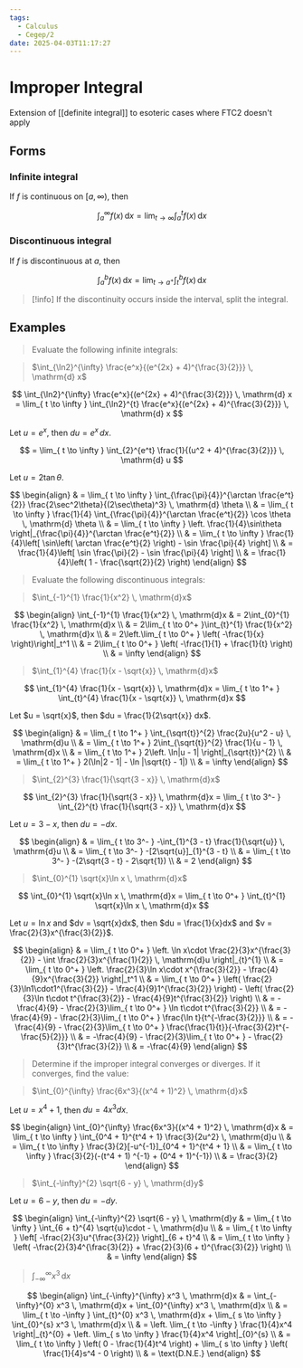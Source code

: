 ```yaml
---
tags:
  - Calculus
  - Cegep/2
date: 2025-04-03T11:17:27
---
```


# Improper Integral

Extension of [[definite integral]] to esoteric cases where FTC2 doesn't apply

## Forms

### Infinite integral

If $f$ is continuous on $[a, \infty)$, then

$$
\int_{a}^{\infty} f(x) \, \mathrm{d}x = \lim_{ t \to \infty } \int_{a}^{t} f(x) \, \mathrm{d}x
$$

### Discontinuous integral

If $f$ is discontinuous at $a$, then

$$
\int_{a}^{b} f(x) \, \mathrm{d}x = \lim_{ t \to a^+ } \int_{t}^{b} f(x) \, \mathrm{d}x
$$

> [!info] If the discontinuity occurs inside the interval, split the integral.

## Examples

> Evaluate the following infinite integrals:

> $\int_{\ln2}^{\infty} \frac{e^x}{(e^{2x} + 4)^{\frac{3}{2}}} \, \mathrm{d} x$

$$
\int_{\ln2}^{\infty} \frac{e^x}{(e^{2x} + 4)^{\frac{3}{2}}} \, \mathrm{d} x = \lim_{ t \to \infty } \int_{\ln2}^{t} \frac{e^x}{(e^{2x} + 4)^{\frac{3}{2}}} \, \mathrm{d} x
$$

Let $u = e^x$, then $du = e^x \, dx$.

$$
= \lim_{ t \to \infty } \int_{2}^{e^t} \frac{1}{(u^2 + 4)^{\frac{3}{2}}} \, \mathrm{d} u
$$

Let $u = 2\tan \theta$.

$$
\begin{align}
 & = \lim_{ t \to \infty } \int_{\frac{\pi}{4}}^{\arctan \frac{e^t}{2}} \frac{2\sec^2\theta}{(2\sec\theta)^3} \, \mathrm{d} \theta \\
 & = \lim_{ t \to \infty } \frac{1}{4} \int_{\frac{\pi}{4}}^{\arctan \frac{e^t}{2}} \cos \theta \, \mathrm{d} \theta \\
 & = \lim_{ t \to \infty } \left. \frac{1}{4}\sin\theta \right|_{\frac{\pi}{4}}^{\arctan \frac{e^t}{2}} \\
 & = \lim_{ t \to \infty } \frac{1}{4}\left[ \sin\left( \arctan \frac{e^t}{2} \right) - \sin \frac{\pi}{4} \right] \\
 & = \frac{1}{4}\left[ \sin \frac{\pi}{2} - \sin \frac{\pi}{4} \right] \\
 & = \frac{1}{4}\left( 1 - \frac{\sqrt{2}}{2} \right)
\end{align}
$$

> Evaluate the following discontinuous integrals:

> $\int_{-1}^{1} \frac{1}{x^2} \, \mathrm{d}x$

$$
\begin{align}
\int_{-1}^{1} \frac{1}{x^2} \, \mathrm{d}x & = 2\int_{0}^{1} \frac{1}{x^2} \, \mathrm{d}x \\
 & = 2\lim_{ t \to 0^+ }\int_{t}^{1} \frac{1}{x^2} \, \mathrm{d}x \\
 & = 2\left.\lim_{ t \to 0^+ } \left( -\frac{1}{x} \right)\right|_t^1 \\
 & = 2\lim_{ t \to 0^+ } \left( -\frac{1}{1} + \frac{1}{t} \right) \\
 & = \infty
\end{align}
$$

> $\int_{1}^{4} \frac{1}{x - \sqrt{x}} \, \mathrm{d}x$

$$
\int_{1}^{4} \frac{1}{x - \sqrt{x}} \, \mathrm{d}x = \lim_{ t \to 1^+ } \int_{t}^{4} \frac{1}{x - \sqrt{x}} \, \mathrm{d}x
$$

Let $u = \sqrt{x}$, then $du = \frac{1}{2\sqrt{x}} dx$.

$$
\begin{align}
 & = \lim_{ t \to 1^+ } \int_{\sqrt{t}}^{2} \frac{2u}{u^2 - u} \, \mathrm{d}u \\
 & = \lim_{ t \to 1^+ } 2\int_{\sqrt{t}}^{2} \frac{1}{u - 1} \, \mathrm{d}x \\
 & = \lim_{ t \to 1^+ } 2\left. \ln|u - 1| \right|_{\sqrt{t}}^{2} \\
 & = \lim_{ t \to 1^+ } 2(\ln|2 - 1| - \ln |\sqrt{t} - 1|) \\
 & = \infty
\end{align}
$$

> $\int_{2}^{3} \frac{1}{\sqrt{3 - x}} \, \mathrm{d}x$

$$
\int_{2}^{3} \frac{1}{\sqrt{3 - x}} \, \mathrm{d}x = \lim_{ t \to 3^- } \int_{2}^{t} \frac{1}{\sqrt{3 - x}} \, \mathrm{d}x
$$

Let $u = 3 - x$, then $du = -dx$.

$$
\begin{align}
 & = \lim_{ t \to 3^- } -\int_{1}^{3 - t} \frac{1}{\sqrt{u}} \, \mathrm{d}u \\
 & = \lim_{ t \to 3^- } -[2\sqrt{u}]_{1}^{3 - t} \\
 & = \lim_{ t \to 3^- } -(2\sqrt{3 - t} - 2\sqrt{1}) \\
 & = 2
\end{align}
$$

> $\int_{0}^{1} \sqrt{x}\ln x \, \mathrm{d}x$

$$
\int_{0}^{1} \sqrt{x}\ln x \, \mathrm{d}x = \lim_{ t \to 0^+ } \int_{t}^{1} \sqrt{x}\ln x \, \mathrm{d}x
$$

Let $u = \ln x$ and $dv = \sqrt{x}dx$,
then $du = \frac{1}{x}dx$ and $v = \frac{2}{3}x^{\frac{3}{2}}$.

$$
\begin{align}
 & = \lim_{ t \to 0^+ } \left. \ln x\cdot \frac{2}{3}x^{\frac{3}{2}} - \int \frac{2}{3}x^{\frac{1}{2}} \, \mathrm{d}u \right|_{t}^{1} \\
 & = \lim_{ t \to 0^+ } \left. \frac{2}{3}\ln x\cdot x^{\frac{3}{2}} - \frac{4}{9}x^{\frac{3}{2}} \right|_t^1 \\
 & = \lim_{ t \to 0^+ } \left( \frac{2}{3}\ln1\cdot1^{\frac{3}{2}} - \frac{4}{9}1^{\frac{3}{2}} \right) - \left( \frac{2}{3}\ln t\cdot t^{\frac{3}{2}} - \frac{4}{9}t^{\frac{3}{2}} \right) \\
 & = -\frac{4}{9} - \frac{2}{3}\lim_{ t \to 0^+ } \ln t\cdot t^{\frac{3}{2}} \\
 & = -\frac{4}{9} - \frac{2}{3}\lim_{ t \to 0^+ } \frac{\ln t}{t^{-\frac{3}{2}}} \\
 & = -\frac{4}{9} - \frac{2}{3}\lim_{ t \to 0^+ } \frac{\frac{1}{t}}{-\frac{3}{2}t^{-\frac{5}{2}}} \\
 & = -\frac{4}{9} - \frac{2}{3}\lim_{ t \to 0^+ } - \frac{2}{3}t^{\frac{3}{2}} \\
 & = -\frac{4}{9}
\end{align}
$$

> Determine if the improper integral converges or diverges. If it converges, find the value:

> $\int_{0}^{\infty} \frac{6x^3}{(x^4 + 1)^2} \, \mathrm{d}x$

Let $u = x^4 + 1$, then $du = 4x^3dx$.

$$
\begin{align}
\int_{0}^{\infty} \frac{6x^3}{(x^4 + 1)^2} \, \mathrm{d}x & = \lim_{ t \to \infty } \int_{0^4 + 1}^{t^4 + 1} \frac{3}{2u^2} \, \mathrm{d}u \\
 & = \lim_{ t \to \infty } \frac{3}{2}[-u^{-1}]_{0^4 + 1}^{t^4 + 1} \\
 & = \lim_{ t \to \infty } \frac{3}{2}(-(t^4 + 1) ^{-1} + (0^4 + 1)^{-1}) \\
 & = \frac{3}{2}
\end{align}
$$

> $\int_{-\infty}^{2} \sqrt{6 - y} \, \mathrm{d}y$

Let $u = 6 - y$, then $du = -dy$.

$$
\begin{align}
\int_{-\infty}^{2} \sqrt{6 - y} \, \mathrm{d}y & = \lim_{ t \to \infty } \int_{6 + t}^{4} \sqrt{u}\cdot - \, \mathrm{d}u \\
 & = \lim_{ t \to \infty } \left[ -\frac{2}{3}u^{\frac{3}{2}} \right]_{6 + t}^4 \\
 & = \lim_{ t \to \infty } \left( -\frac{2}{3}4^{\frac{3}{2}} + \frac{2}{3}(6 + t)^{\frac{3}{2}} \right) \\
 & = \infty
\end{align}
$$

> $\int_{-\infty}^{\infty} x^3 \, \mathrm{d}x$

$$
\begin{align}
\int_{-\infty}^{\infty} x^3 \, \mathrm{d}x & = \int_{-\infty}^{0} x^3 \, \mathrm{d}x + \int_{0}^{\infty} x^3 \, \mathrm{d}x \\
 & = \lim_{ t \to -\infty } \int_{t}^{0} x^3 \, \mathrm{d}x + \lim_{ s \to \infty } \int_{0}^{s} x^3 \, \mathrm{d}x \\
 & = \left. \lim_{ t \to -\infty } \frac{1}{4}x^4 \right|_{t}^{0} + \left. \lim_{ s \to \infty } \frac{1}{4}x^4 \right|_{0}^{s} \\
 & = \lim_{ t \to \infty } \left( 0 - \frac{1}{4}t^4 \right) + \lim_{ s \to \infty } \left( \frac{1}{4}s^4 - 0 \right) \\
 & = \text{D.N.E.}
\end{align}
$$

